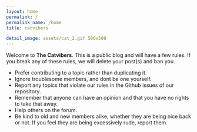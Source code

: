 ```yaml
---
layout: home
permalink: /
permalink_name: /home
title: catvibers

detail_image: assets/cat_2.gif 500x500
---
```

Welcome to **The Catvibers**. This is a public blog and will have a few rules. If you break any of these rules, we will delete your post(s) and ban you.</p>
* Prefer contributing to a topic rather than duplicating it.
* Ignore troublesome members, and dont be one yourself.
* Report any topics that violate our rules in the Github issues of our repository.
* Remember that anyone can have an opinion and that you have no rights to take that away.
* Help others on the forum.
* Be kind to old and new members alike, whether they are being nice back or not. If you feel they are being excessively rude, report them.</li>
